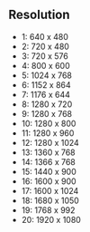 ## Resolution
- 1: 640 x 480
- 2: 720 x 480
- 3: 720 x 576
- 4: 800 x 600
- 5: 1024 x 768
- 6: 1152 x 864
- 7: 1176 x 644
- 8: 1280 x 720
- 9: 1280 x 768
- 10: 1280 x 800
- 11: 1280 x 960
- 12: 1280 x 1024
- 13: 1360 x 768
- 14: 1366 x 768
- 15: 1440 x 900
- 16: 1600 x 900
- 17: 1600 x 1024
- 18: 1680 x 1050
- 19: 1768 x 992
- 20: 1920 x 1080